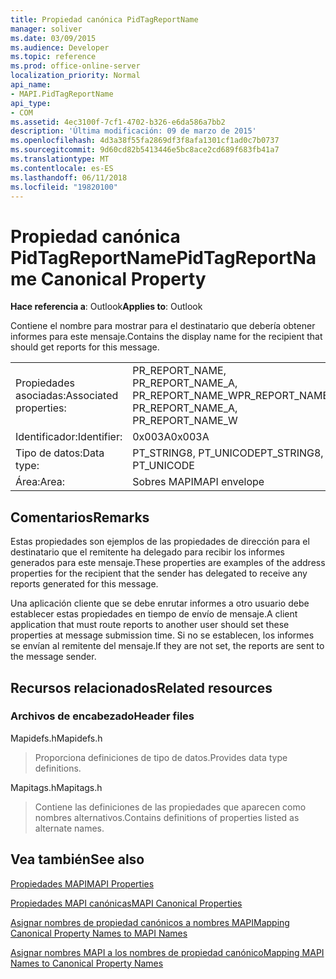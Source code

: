 ```yaml
---
title: Propiedad canónica PidTagReportName
manager: soliver
ms.date: 03/09/2015
ms.audience: Developer
ms.topic: reference
ms.prod: office-online-server
localization_priority: Normal
api_name:
- MAPI.PidTagReportName
api_type:
- COM
ms.assetid: 4ec3100f-7cf1-4702-b326-e6da586a7bb2
description: 'Última modificación: 09 de marzo de 2015'
ms.openlocfilehash: 4d3a38f55fa2869df3f8afa1301cf1ad0c7b0737
ms.sourcegitcommit: 9d60cd82b5413446e5bc8ace2cd689f683fb41a7
ms.translationtype: MT
ms.contentlocale: es-ES
ms.lasthandoff: 06/11/2018
ms.locfileid: "19820100"
---
```

# <a name="pidtagreportname-canonical-property"></a><span data-ttu-id="42825-103">Propiedad canónica PidTagReportName</span><span class="sxs-lookup"><span data-stu-id="42825-103">PidTagReportName Canonical Property</span></span>

  
  
<span data-ttu-id="42825-104">**Hace referencia a**: Outlook</span><span class="sxs-lookup"><span data-stu-id="42825-104">**Applies to**: Outlook</span></span> 
  
<span data-ttu-id="42825-105">Contiene el nombre para mostrar para el destinatario que debería obtener informes para este mensaje.</span><span class="sxs-lookup"><span data-stu-id="42825-105">Contains the display name for the recipient that should get reports for this message.</span></span>
  
|||
|:-----|:-----|
|<span data-ttu-id="42825-106">Propiedades asociadas:</span><span class="sxs-lookup"><span data-stu-id="42825-106">Associated properties:</span></span>  <br/> |<span data-ttu-id="42825-107">PR_REPORT_NAME, PR_REPORT_NAME_A, PR_REPORT_NAME_W</span><span class="sxs-lookup"><span data-stu-id="42825-107">PR_REPORT_NAME, PR_REPORT_NAME_A, PR_REPORT_NAME_W</span></span>  <br/> |
|<span data-ttu-id="42825-108">Identificador:</span><span class="sxs-lookup"><span data-stu-id="42825-108">Identifier:</span></span>  <br/> |<span data-ttu-id="42825-109">0x003A</span><span class="sxs-lookup"><span data-stu-id="42825-109">0x003A</span></span>  <br/> |
|<span data-ttu-id="42825-110">Tipo de datos:</span><span class="sxs-lookup"><span data-stu-id="42825-110">Data type:</span></span>  <br/> |<span data-ttu-id="42825-111">PT_STRING8, PT_UNICODE</span><span class="sxs-lookup"><span data-stu-id="42825-111">PT_STRING8, PT_UNICODE</span></span>  <br/> |
|<span data-ttu-id="42825-112">Área:</span><span class="sxs-lookup"><span data-stu-id="42825-112">Area:</span></span>  <br/> |<span data-ttu-id="42825-113">Sobres MAPI</span><span class="sxs-lookup"><span data-stu-id="42825-113">MAPI envelope</span></span>  <br/> |
   
## <a name="remarks"></a><span data-ttu-id="42825-114">Comentarios</span><span class="sxs-lookup"><span data-stu-id="42825-114">Remarks</span></span>

<span data-ttu-id="42825-115">Estas propiedades son ejemplos de las propiedades de dirección para el destinatario que el remitente ha delegado para recibir los informes generados para este mensaje.</span><span class="sxs-lookup"><span data-stu-id="42825-115">These properties are examples of the address properties for the recipient that the sender has delegated to receive any reports generated for this message.</span></span>
  
<span data-ttu-id="42825-116">Una aplicación cliente que se debe enrutar informes a otro usuario debe establecer estas propiedades en tiempo de envío de mensaje.</span><span class="sxs-lookup"><span data-stu-id="42825-116">A client application that must route reports to another user should set these properties at message submission time.</span></span> <span data-ttu-id="42825-117">Si no se establecen, los informes se envían al remitente del mensaje.</span><span class="sxs-lookup"><span data-stu-id="42825-117">If they are not set, the reports are sent to the message sender.</span></span>
  
## <a name="related-resources"></a><span data-ttu-id="42825-118">Recursos relacionados</span><span class="sxs-lookup"><span data-stu-id="42825-118">Related resources</span></span>

### <a name="header-files"></a><span data-ttu-id="42825-119">Archivos de encabezado</span><span class="sxs-lookup"><span data-stu-id="42825-119">Header files</span></span>

<span data-ttu-id="42825-120">Mapidefs.h</span><span class="sxs-lookup"><span data-stu-id="42825-120">Mapidefs.h</span></span>
  
> <span data-ttu-id="42825-121">Proporciona definiciones de tipo de datos.</span><span class="sxs-lookup"><span data-stu-id="42825-121">Provides data type definitions.</span></span>
    
<span data-ttu-id="42825-122">Mapitags.h</span><span class="sxs-lookup"><span data-stu-id="42825-122">Mapitags.h</span></span>
  
> <span data-ttu-id="42825-123">Contiene las definiciones de las propiedades que aparecen como nombres alternativos.</span><span class="sxs-lookup"><span data-stu-id="42825-123">Contains definitions of properties listed as alternate names.</span></span>
    
## <a name="see-also"></a><span data-ttu-id="42825-124">Vea también</span><span class="sxs-lookup"><span data-stu-id="42825-124">See also</span></span>



[<span data-ttu-id="42825-125">Propiedades MAPI</span><span class="sxs-lookup"><span data-stu-id="42825-125">MAPI Properties</span></span>](mapi-properties.md)
  
[<span data-ttu-id="42825-126">Propiedades MAPI canónicas</span><span class="sxs-lookup"><span data-stu-id="42825-126">MAPI Canonical Properties</span></span>](mapi-canonical-properties.md)
  
[<span data-ttu-id="42825-127">Asignar nombres de propiedad canónicos a nombres MAPI</span><span class="sxs-lookup"><span data-stu-id="42825-127">Mapping Canonical Property Names to MAPI Names</span></span>](mapping-canonical-property-names-to-mapi-names.md)
  
[<span data-ttu-id="42825-128">Asignar nombres MAPI a los nombres de propiedad canónico</span><span class="sxs-lookup"><span data-stu-id="42825-128">Mapping MAPI Names to Canonical Property Names</span></span>](mapping-mapi-names-to-canonical-property-names.md)

